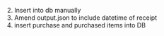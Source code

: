 2. Insert into db manually
3. Amend output.json to include datetime of receipt
4. insert purchase and purchased items into DB 
